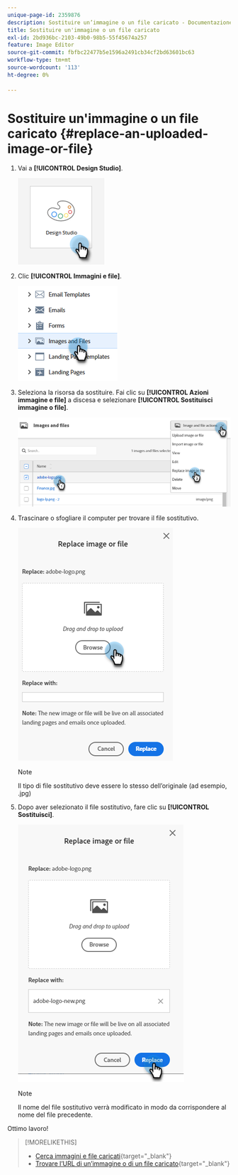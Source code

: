 ```yaml
---
unique-page-id: 2359876
description: Sostituire un’immagine o un file caricato - Documentazione di Marketo - Documentazione del prodotto
title: Sostituire un'immagine o un file caricato
exl-id: 2bd936bc-2103-49b0-98b5-55f45674a257
feature: Image Editor
source-git-commit: fbfbc22477b5e1596a2491cb34cf2bd63601bc63
workflow-type: tm+mt
source-wordcount: '113'
ht-degree: 0%

---
```


# Sostituire un&#39;immagine o un file caricato {#replace-an-uploaded-image-or-file}

1. Vai a **[!UICONTROL Design Studio]**.

   ![](assets/replace-an-uploaded-image-or-file-1.png)

1. Clic **[!UICONTROL Immagini e file]**.

   ![](assets/replace-an-uploaded-image-or-file-2.png)

1. Seleziona la risorsa da sostituire. Fai clic su **[!UICONTROL Azioni immagine e file]** a discesa e selezionare **[!UICONTROL Sostituisci immagine o file]**.

   ![](assets/replace-an-uploaded-image-or-file-3.png)

1. Trascinare o sfogliare il computer per trovare il file sostitutivo.

   ![](assets/replace-an-uploaded-image-or-file-4.png)

   >[!NOTE]
   >
   >Il tipo di file sostitutivo deve essere lo stesso dell’originale (ad esempio, .jpg)

1. Dopo aver selezionato il file sostitutivo, fare clic su **[!UICONTROL Sostituisci]**.

   ![](assets/replace-an-uploaded-image-or-file-5.png)

   >[!NOTE]
   >
   >Il nome del file sostitutivo verrà modificato in modo da corrispondere al nome del file precedente.

Ottimo lavoro!

>[!MORELIKETHIS]
>
>* [Cerca immagini e file caricati](/help/marketo/product-docs/demand-generation/images-and-files/search-uploaded-images-and-files.md){target="_blank"}
>* [Trovare l’URL di un’immagine o di un file caricato](/help/marketo/product-docs/demand-generation/images-and-files/find-the-url-of-an-uploaded-image-or-file.md){target="_blank"}
